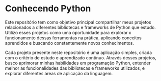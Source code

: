 # Conhecendo Python

Este repositório tem como objetivo principal compartilhar meus projetos relacionados a diferentes bibliotecas e frameworks de Python que estudo. Utilizo esses projetos como uma oportunidade para explorar o funcionamento dessas ferramentas na prática, aplicando conceitos aprendidos e buscando constantemente novos conhecimentos.

Cada projeto presente neste repositório é uma aplicação simples, criada com o critério de estudo e aprendizado contínuo. Através desses projetos, busco aprimorar minhas habilidades em programação Python, entender melhor as funcionalidades das bibliotecas e frameworks utilizados, e explorar diferentes áreas de aplicação da linguagem.